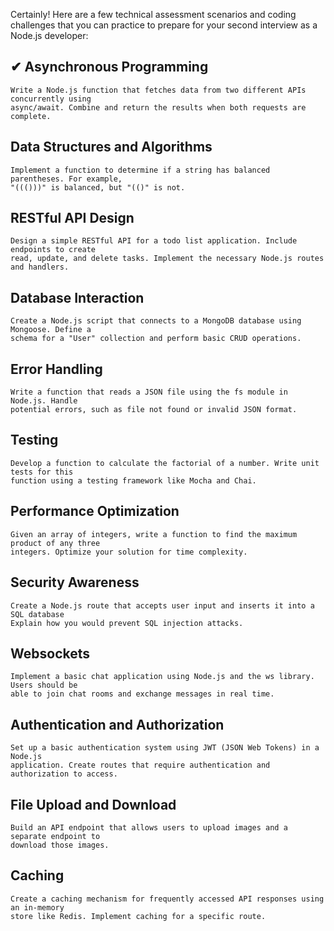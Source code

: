 Certainly! Here are a few technical assessment scenarios and coding challenges that you can practice to prepare for your second interview as a Node.js developer:

## ✔ Asynchronous Programming
    Write a Node.js function that fetches data from two different APIs concurrently using
    async/await. Combine and return the results when both requests are complete.

##  Data Structures and Algorithms
    Implement a function to determine if a string has balanced parentheses. For example, 
    "((()))" is balanced, but "(()" is not.

##  RESTful API Design
    Design a simple RESTful API for a todo list application. Include endpoints to create
    read, update, and delete tasks. Implement the necessary Node.js routes and handlers.

##  Database Interaction
    Create a Node.js script that connects to a MongoDB database using Mongoose. Define a
    schema for a "User" collection and perform basic CRUD operations.

##  Error Handling
    Write a function that reads a JSON file using the fs module in Node.js. Handle
    potential errors, such as file not found or invalid JSON format.

##  Testing
    Develop a function to calculate the factorial of a number. Write unit tests for this
    function using a testing framework like Mocha and Chai.

##  Performance Optimization
    Given an array of integers, write a function to find the maximum product of any three
    integers. Optimize your solution for time complexity.

##  Security Awareness
    Create a Node.js route that accepts user input and inserts it into a SQL database
    Explain how you would prevent SQL injection attacks.

##  Websockets
    Implement a basic chat application using Node.js and the ws library. Users should be
    able to join chat rooms and exchange messages in real time.

##  Authentication and Authorization
    Set up a basic authentication system using JWT (JSON Web Tokens) in a Node.js
    application. Create routes that require authentication and authorization to access.

##  File Upload and Download
    Build an API endpoint that allows users to upload images and a separate endpoint to
    download those images.

##  Caching
    Create a caching mechanism for frequently accessed API responses using an in-memory
    store like Redis. Implement caching for a specific route.